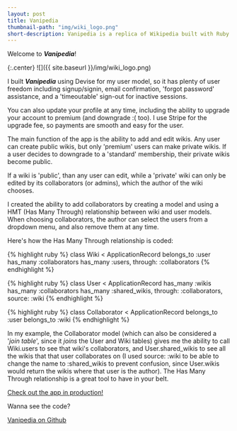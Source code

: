 ```yaml
---
layout: post
title: Vanipedia
thumbnail-path: "img/wiki_logo.png"
short-description: Vanipedia is a replica of Wikipedia built with Ruby on Rails.
---
```

Welcome to **_Vanipedia_**!

{:.center}
![]({{ site.baseurl }}/img/wiki_logo.png)

I built **_Vanipedia_** using Devise for my user model, so it has plenty of user freedom including signup/signin, email confirmation, 'forgot password' assistance, and a 'timeoutable' sign-out for inactive sessions.

You can also update your profile at any time, including the ability to upgrade your account to premium (and downgrade :( too). I use Stripe for the upgrade fee, so payments are smooth and easy for the user.

The main function of the app is the ability to add and edit wikis. Any user can create public wikis, but only 'premium' users can make private wikis. If a user decides to downgrade to a 'standard' membership, their private wikis become public.

If a wiki is 'public', than any user can edit, while a 'private' wiki can only be edited by its collaborators (or admins), which the author of the wiki chooses.

I created the ability to add collaborators by creating a model and using a HMT (Has Many Through) relationship between wiki and user models. When choosing collaborators, the author can select the users from a dropdown menu, and also remove them at any time.

Here's how the Has Many Through relationship is coded:

{% highlight ruby %}
class Wiki < ApplicationRecord
  belongs_to :user
  has_many :collaborators
  has_many :users, through: :collaborators
{% endhighlight %}

{% highlight ruby %}
class User < ApplicationRecord
  has_many :wikis
  has_many :collaborators
  has_many :shared_wikis, through: :collaborators, source: :wiki
{% endhighlight %}

{% highlight ruby %}
class Collaborator < ApplicationRecord
  belongs_to :user
  belongs_to :wiki
{% endhighlight %}

In my example, the Collaborator model (which can also be considered a '*join table*', since it *joins* the User and Wiki tables) gives me the ability to call Wiki.users to see that wiki's collaborators, and User.shared_wikis to see all the wikis that that user collaborates on (I used source: :wiki to be able to change the name to :shared_wikis to prevent confusion, since User.wikis would return the wikis where that user is the author). The Has Many Through relationship is a great tool to have in your belt.

[Check out the app in production!](https://mysterious-retreat-59118.herokuapp.com/)

Wanna see the code?

[Vanipedia on Github](https://github.com/svancott/vanipedia)
